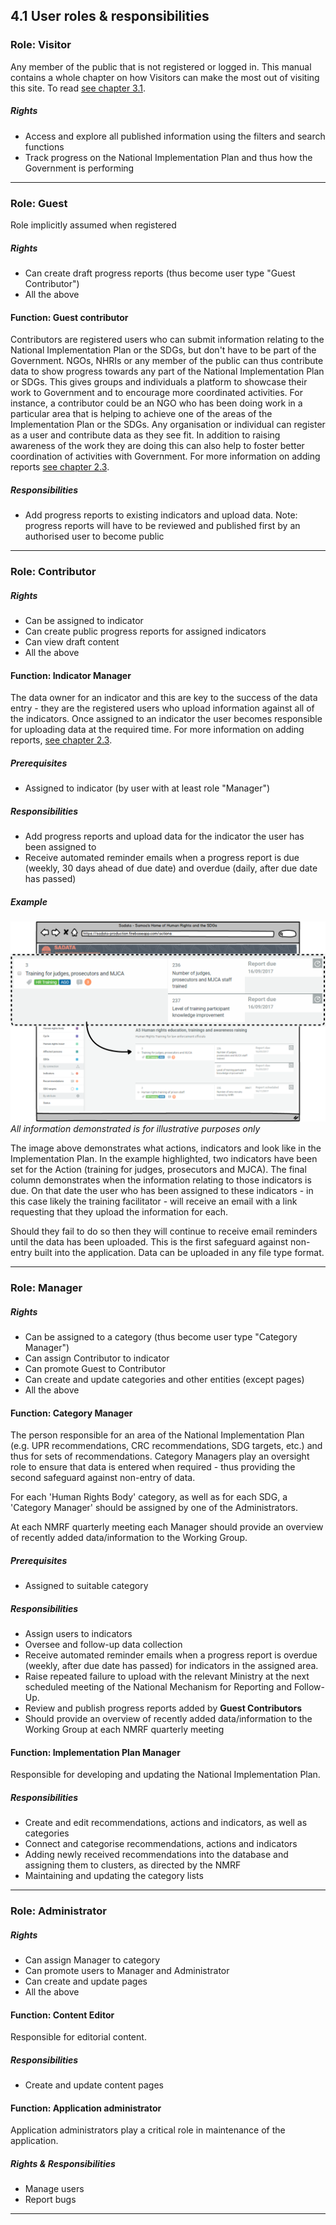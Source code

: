 ## 4.1 User roles & responsibilities

### Role: Visitor

Any member of the public that is not registered or logged in. This manual contains a whole chapter on how Visitors can make the most out of visiting this site. To read [see chapter 3.1](../visitors/using-as-a-visitor.md).

##### Rights

* Access and explore all published information using the filters and search functions
* Track progress on the National Implementation Plan and thus how the Government is performing

---

### Role: Guest

Role implicitly assumed when registered

##### Rights

* Can create draft progress reports (thus become user type "Guest Contributor")
* All the above

#### Function: Guest contributor

Contributors are registered users who can submit information relating to the National Implementation Plan or the SDGs, but don't have to be part of the Government. NGOs, NHRIs or any member of the public can thus contribute data to show progress towards any part of the National Implementation Plan or SDGs. This gives groups and individuals a platform to showcase their work to Government and to encourage more coordinated activities. For instance, a contributor could be an NGO who has been doing work in a particular area that is helping to achieve one of the areas of the Implementation Plan or the SDGs. Any organisation or individual can register as a user and contribute data as they see fit. In addition to raising awareness of the work they are doing this can also help to foster better coordination of activities with Government. For more information on adding reports [see chapter 2.3](../howto/reporting-and-follow-up.md).

##### Responsibilities

* Add progress reports to existing indicators and upload data. Note: progress reports will have to be reviewed and published first by an authorised user to become public

---

### Role: Contributor

##### Rights

* Can be assigned to indicator
* Can create public progress reports for assigned indicators
* Can view draft content
* All the above

#### Function: Indicator Manager

The data owner for an indicator and this are key to the success of the data entry - they are the registered users who upload information against all of the indicators. Once assigned to an indicator the user becomes responsible for uploading data at the required time. For more information on adding reports, [see chapter 2.3](../howto/reporting-and-follow-up.md).

##### Prerequisites

* Assigned to indicator (by user with at least role "Manager")

##### Responsibilities

* Add progress reports and upload data for the indicator the user has been assigned to
* Receive automated reminder emails when a progress report is due (weekly, 30 days ahead of due date) and overdue (daily, after due date has passed)

##### Example

![](../assets/Implementation_Plan.png)
_All information demonstrated is for illustrative purposes only_

The image above demonstrates what actions, indicators and look like in the Implementation Plan. In the example highlighted, two indicators have been set for the Action (training for judges, prosecutors and MJCA). The final column demonstrates when the information relating to those indicators is due. On that date the user who has been assigned to these indicators - in this case likely the training facilitator - will receive an email with a link requesting that they upload the information for each.

Should they fail to do so then they will continue to receive email reminders until the data has been uploaded. This is the first safeguard against non-entry built into the application. Data can be uploaded in any file type format.

---

### Role: Manager

##### Rights

* Can be assigned to a category (thus become user type "Category Manager")
* Can assign Contributor to indicator
* Can promote Guest to Contributor
* Can create and update categories and other entities (except pages)
* All the above

#### Function: Category Manager

The person responsible for an area of the National Implementation Plan (e.g. UPR recommendations, CRC recommendations, SDG targets, etc.) and thus for sets of recommendations. Category Managers play an oversight role to ensure that data is entered when required - thus providing the second safeguard against non-entry of data.

For each 'Human Rights Body' category, as well as for each SDG, a 'Category Manager' should be assigned by one of the Administrators.

At each NMRF quarterly meeting each Manager should provide an overview of recently added data/information to the Working Group.

##### Prerequisites

* Assigned to suitable category

##### Responsibilities

* Assign users to indicators
* Oversee and follow-up data collection
* Receive automated reminder emails when a progress report is overdue (weekly, after due date has passed) for indicators in the assigned area.
* Raise repeated failure to upload with the relevant Ministry at the next scheduled meeting of the National Mechanism for Reporting and Follow-Up.
* Review and publish progress reports added by **Guest Contributors**
* Should provide an overview of recently added data/information to the Working Group at each NMRF quarterly meeting

#### Function: Implementation Plan Manager

Responsible for developing and updating the National Implementation Plan.

##### Responsibilities

* Create and edit recommendations, actions and indicators, as well as categories
* Connect and categorise recommendations, actions and indicators
* Adding newly received recommendations into the database and assigning them to clusters, as directed by the NMRF
* Maintaining and updating the category lists

---

### Role: Administrator

##### Rights

* Can assign Manager to category
* Can promote users to Manager and Administrator
* Can create and update pages
* All the above

#### Function: Content Editor

Responsible for editorial content.

##### Responsibilities

* Create and update content pages

#### Function: Application administrator

Application administrators play a critical role in maintenance of the application.

##### Rights & Responsibilities

* Manage users
* Report bugs

---
